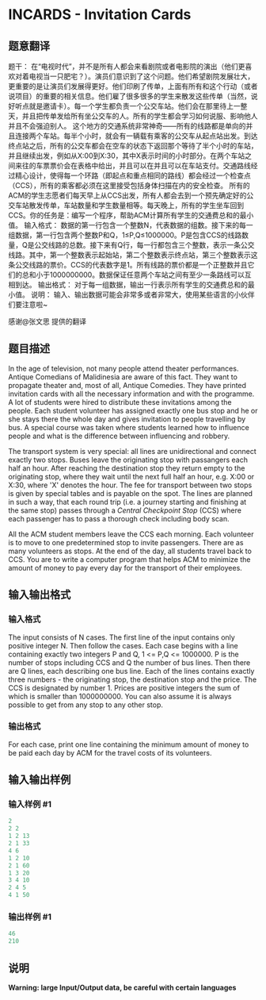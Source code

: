 # INCARDS - Invitation Cards

## 题意翻译

题干： 在“电视时代”，并不是所有人都会来看剧院或者电影院的演出（他们更喜欢对着电视当一只肥宅？）。演员们意识到了这个问题。他们希望剧院发展壮大，更重要的是让演员们发展得更好。他们印刷了传单，上面有所有和这个行动（或者说项目）的重要的相关信息。他们雇了很多很多的学生来散发这些传单（当然，说好听点就是邀请卡）。每一个学生都负责一个公交车站。他们会在那里待上一整天，并且把传单发给所有坐公交车的人。所有的学生都会学习如何说服、影响他人并且不会强迫别人。 这个地方的交通系统非常神奇——所有的线路都是单向的并且连接两个车站。每半个小时，就会有一辆载有乘客的公交车从起点站出发。到达终点站之后，所有的公交车都会在空车的状态下返回那个等待了半个小时的车站，并且继续出发，例如从X:00到X:30，其中X表示时间的小时部分。在两个车站之间来往的车票票价会在表格中给出，并且可以在并且可以在车站支付。交通路线经过精心设计，使得每一个环路（即起点和重点相同的路线）都会经过一个检查点（CCS），所有的乘客都必须在这里接受包括身体扫描在内的安全检查。 所有的ACM的学生志愿者们每天早上从CCS出发，所有人都会去到一个预先确定好的公交车站散发传单，车站数量和学生数量相等。每天晚上，所有的学生坐车回到CCS。你的任务是：编写一个程序，帮助ACM计算所有学生的交通费总和的最小值。 输入格式： 数据的第一行包含一个整数N，代表数据的组数。接下来的每一组数据，第一行包含两个整数P和Q，1≤P,Q≤1000000。P是包含CCS的线路数量，Q是公交线路的总数。接下来有Q行，每一行都包含三个整数，表示一条公交线路。其中，第一个整数表示起始站，第二个整数表示终点站，第三个整数表示这条公交线路的票价。CCS的代表数字是1。所有线路的票价都是一个正整数并且它们的总和小于1000000000。数据保证任意两个车站之间有至少一条路线可以互相到达。 输出格式： 对于每一组数据，输出一行表示所有学生的交通费总和的最小值。 说明： 输入、输出数据可能会非常多或者非常大，使用某些语言的小伙伴们要注意啦~

感谢@张文思 提供的翻译

## 题目描述

In the age of television, not many people attend theater performances. Antique Comedians of Malidinesia are aware of this fact. They want to propagate theater and, most of all, Antique Comedies. They have printed invitation cards with all the necessary information and with the programme. A lot of students were hired to distribute these invitations among the people. Each student volunteer has assigned exactly one bus stop and he or she stays there the whole day and gives invitation to people travelling by bus. A special course was taken where students learned how to influence people and what is the difference between influencing and robbery.

The transport system is very special: all lines are unidirectional and connect exactly two stops. Buses leave the originating stop with passangers each half an hour. After reaching the destination stop they return empty to the originating stop, where they wait until the next full half an hour, e.g. X:00 or X:30, where 'X' denotes the hour. The fee for transport between two stops is given by special tables and is payable on the spot. The lines are planned in such a way, that each round trip (i.e. a journey starting and finishing at the same stop) passes through a _Central Checkpoint Stop_ (CCS) where each passenger has to pass a thorough check including body scan.

All the ACM student members leave the CCS each morning. Each volunteer is to move to one predetermined stop to invite passengers. There are as many volunteers as stops. At the end of the day, all students travel back to CCS. You are to write a computer program that helps ACM to minimize the amount of money to pay every day for the transport of their employees.

## 输入输出格式

### 输入格式

The input consists of N cases. The first line of the input contains only positive integer N. Then follow the cases. Each case begins with a line containing exactly two integers P and Q, 1 <= P,Q <= 1000000. P is the number of stops including CCS and Q the number of bus lines. Then there are Q lines, each describing one bus line. Each of the lines contains exactly three numbers - the originating stop, the destination stop and the price. The CCS is designated by number 1. Prices are positive integers the sum of which is smaller than 1000000000. You can also assume it is always possible to get from any stop to any other stop.

### 输出格式

For each case, print one line containing the minimum amount of money to be paid each day by ACM for the travel costs of its volunteers.

## 输入输出样例

### 输入样例 #1

```cpp
2
2 2
1 2 13
2 1 33
4 6
1 2 10
2 1 60
1 3 20
3 4 10
2 4 5
4 1 50
```


### 输出样例 #1

```cpp
46
210
```


## 说明

**Warning: large Input/Output data, be careful with certain languages**

